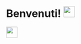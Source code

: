 
# Benvenuti! <img src="https://raw.githubusercontent.com/MartinHeinz/MartinHeinz/master/wave.gif" width="30px">
<img src="https://raw.githubusercontent.com/<OWNER>/<OWNER>/master/<GIF_NAME>.gif" width="30px">
